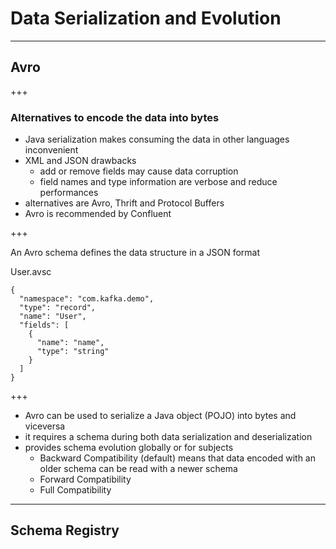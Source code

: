 # Data Serialization and Evolution

---

## Avro

+++

### Alternatives to encode the data into bytes

* Java serialization makes consuming the data in other languages inconvenient
* XML and JSON drawbacks
  - add or remove fields may cause data corruption
  - field names and type information are verbose and reduce performances
* alternatives are Avro, Thrift and Protocol Buffers
* Avro is recommended by Confluent

+++

An Avro schema defines the data structure in a JSON format

User.avsc
```
{
  "namespace": "com.kafka.demo",
  "type": "record",
  "name": "User",
  "fields": [
    {
      "name": "name",
      "type": "string"
    }
  ]
}
```

+++

* Avro can be used to serialize a Java object (POJO) into bytes and viceversa
* it requires a schema during both data serialization and deserialization
* provides schema evolution globally or for subjects
  - Backward Compatibility (default) means that data encoded with an older schema can be read with a newer schema
  - Forward Compatibility
  - Full Compatibility

---

## Schema Registry
